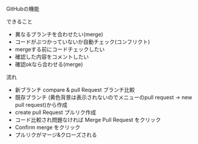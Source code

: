 GitHubの機能

できること
- 異なるブランチを合わせたい(merge)
- コードがぶつかっていないか自動チェック(コンフリクト)
- mergeする前にコードチェックしたい
- 確認した内容をコメントしたい
- 確認okなら合わせる(merge)

流れ
- 新ブランチ compare & pull Request ブランチ比較
- 既存ブランチ (黄色背景は表示されないのでメニューのpull request -> new pull request)から作成
- create pull Request プルリク作成
- コード比較され問題なければ Merge Pull Request をクリック
- Confirm merge をクリック
- プルリクがマージ&クローズされる
